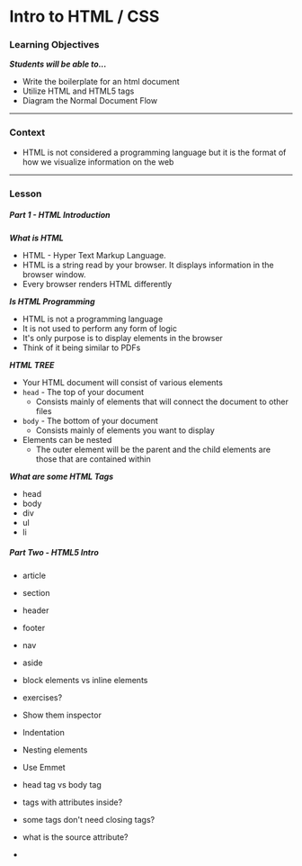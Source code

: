 # Intro to HTML / CSS

### Learning Objectives
***Students will be able to...***

* Write the boilerplate for an html document
* Utilize HTML and HTML5 tags
* Diagram the Normal Document Flow

---
### Context

* HTML is not considered a programming language but it is the format of how we visualize information on the web

---
### Lesson

##### Part 1 - HTML Introduction

***What is HTML***

* HTML - Hyper Text Markup Language.
* HTML is a string read by your browser. It displays information in the browser window. 
* Every browser renders HTML differently

***Is HTML Programming***

* HTML is not a programming language
* It is not used to perform any form of logic
* It's only purpose is to display elements in the browser
* Think of it being similar to PDFs

***HTML TREE***

* Your HTML document will consist of various elements
* `head` - The top of your document
	* Consists mainly of elements that will connect the document to other files
* `body` - The bottom of your document
	* Consists mainly of elements you want to display
* Elements can be nested
	* The outer element will be the parent and the child elements are those that are contained within

***What are some HTML Tags***

* head
* body
* div
* ul
* li

##### Part Two - HTML5 Intro

* article
* section
* header
* footer
* nav
* aside


* block elements vs inline elements
* exercises?
* Show them inspector
* Indentation
* Nesting elements
* Use Emmet
* head tag vs body tag
* tags with attributes inside? 
* some tags don't need closing tags?
* what is the source attribute?
* 